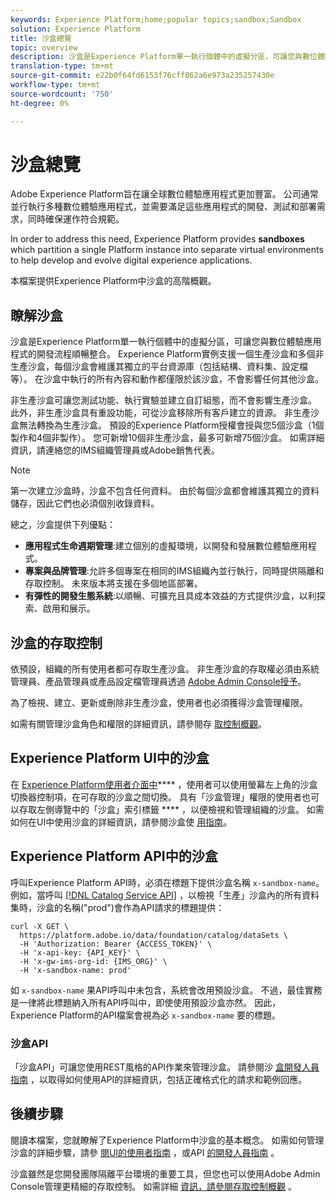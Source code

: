 ```yaml
---
keywords: Experience Platform;home;popular topics;sandbox;Sandbox
solution: Experience Platform
title: 沙盒總覽
topic: overview
description: 沙盒是Experience Platform單一執行個體中的虛擬分區，可讓您與數位體驗應用程式的開發流程順暢整合。
translation-type: tm+mt
source-git-commit: e22b0f64fd6153f76cff862a6e973a235257430e
workflow-type: tm+mt
source-wordcount: '750'
ht-degree: 0%

---
```



# 沙盒總覽

Adobe Experience Platform旨在讓全球數位體驗應用程式更加豐富。 公司通常並行執行多種數位體驗應用程式，並需要滿足這些應用程式的開發、測試和部署需求，同時確保運作符合規範。

In order to address this need, Experience Platform provides **sandboxes** which partition a single Platform instance into separate virtual environments to help develop and evolve digital experience applications.

本檔案提供Experience Platform中沙盒的高階概觀。

## 瞭解沙盒

沙盒是Experience Platform單一執行個體中的虛擬分區，可讓您與數位體驗應用程式的開發流程順暢整合。 Experience Platform實例支援一個生產沙盒和多個非生產沙盒，每個沙盒會維護其獨立的平台資源庫（包括結構、資料集、設定檔等）。  在沙盒中執行的所有內容和動作都僅限於該沙盒，不會影響任何其他沙盒。

非生產沙盒可讓您測試功能、執行實驗並建立自訂組態，而不會影響生產沙盒。 此外，非生產沙盒具有重設功能，可從沙盒移除所有客戶建立的資源。 非生產沙盒無法轉換為生產沙盒。 預設的Experience Platform授權會授與您5個沙盒（1個製作和4個非製作）。 您可新增10個非生產沙盒，最多可新增75個沙盒。 如需詳細資訊，請連絡您的IMS組織管理員或Adobe銷售代表。

>[!NOTE]
>
>第一次建立沙盒時，沙盒不包含任何資料。 由於每個沙盒都會維護其獨立的資料儲存，因此它們也必須個別收錄資料。

總之，沙盒提供下列優點：

* **應用程式生命週期管理**:建立個別的虛擬環境，以開發和發展數位體驗應用程式。
* **專案與品牌管理**:允許多個專案在相同的IMS組織內並行執行，同時提供隔離和存取控制。 未來版本將支援在多個地區部署。
* **有彈性的開發生態系統**:以順暢、可擴充且具成本效益的方式提供沙盒，以利探索、啟用和展示。

## 沙盒的存取控制

依預設，組織的所有使用者都可存取生產沙盒。 非生產沙盒的存取權必須由系統管理員、產品管理員或產品設定檔管理員透過 [Adobe Admin Console授予](https://adminconsole.adobe.com)。

為了檢視、建立、更新或刪除非生產沙盒，使用者也必須獲得沙盒管理權限。

如需有關管理沙盒角色和權限的詳細資訊，請參閱存 [取控制概觀](../access-control/home.md)。

## Experience Platform UI中的沙盒

在 [Experience Platform使用者介面中](https://platform.adobe.com)**** ，使用者可以使用螢幕左上角的沙盒切換器控制項，在可存取的沙盒之間切換。  具有「沙盒管理」權限的使用者也可以存取左側導覽中的「沙盒」索引標籤 **** ，以便檢視和管理組織的沙盒。 如需如何在UI中使用沙盒的詳細資訊，請參閱沙盒使 [用指南](ui/overview.md)。

## Experience Platform API中的沙盒

呼叫Experience Platform API時，必須在標題下提供沙盒名稱 `x-sandbox-name`。 例如，當呼叫 [[!DNL Catalog Service API]](https://www.adobe.io/apis/experienceplatform/home/api-reference.html#!acpdr/swagger-specs/catalog.yaml) ，以檢視「生產」沙盒內的所有資料集時，沙盒的名稱(&quot;prod&quot;)會作為API請求的標題提供：

```shell
curl -X GET \
  https://platform.adobe.io/data/foundation/catalog/dataSets \
  -H 'Authorization: Bearer {ACCESS_TOKEN}' \
  -H 'x-api-key: {API_KEY}' \
  -H 'x-gw-ims-org-id: {IMS_ORG}' \
  -H 'x-sandbox-name: prod'
```

如 `x-sandbox-name` 果API呼叫中未包含，系統會改用預設沙盒。 不過，最佳實務是一律將此標題納入所有API呼叫中，即使使用預設沙盒亦然。 因此，Experience Platform的API檔案會視為必 `x-sandbox-name` 要的標題。

### 沙盒API

「沙盒API」可讓您使用REST風格的API作業來管理沙盒。 請參閱沙 [盒開發人員指南](api/getting-started.md) ，以取得如何使用API的詳細資訊，包括正確格式化的請求和範例回應。

## 後續步驟

閱讀本檔案，您就瞭解了Experience Platform中沙盒的基本概念。 如需如何管理沙盒的詳細步驟，請參 [閱UI的使用者指南](ui/overview.md) ，或API [的開發人員指南](./api/getting-started.md) 。

沙盒雖然是您開發團隊隔離平台環境的重要工具，但您也可以使用Adobe Admin Console管理更精細的存取控制。 如需詳細 [資訊，請參閱存取控制概觀](../access-control/home.md) 。